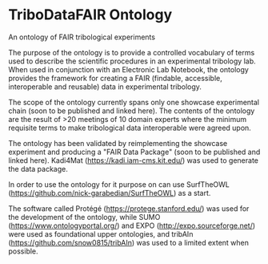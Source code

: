 # TriboDataFAIR Ontology
 An ontology of FAIR tribological experiments

The purpose of the ontology is to provide a controlled vocabulary of terms used to describe the scientific procedures in an experimental tribology lab. When used in conjunction with an Electronic Lab Notebook, the ontology provides the framework for creating a FAIR (findable, accessible, interoperable and reusable) data in experimental tribology. 

The scope of the ontology currently spans only one showcase experimental chain (soon to be published and linked here). The contents of the ontology are the result of >20 meetings of 10 domain experts where the minimum requisite terms to make tribological data interoperable were agreed upon. 

The ontology has been validated by reimplementing the showcase experiment and producing a "FAIR Data Package" (soon to be published and linked here). Kadi4Mat (https://kadi.iam-cms.kit.edu/) was used to generate the data package.

In order to use the ontology for it purpose on can use SurfTheOWL (https://github.com/nick-garabedian/SurfTheOWL) as a start.

The software called Protégé (https://protege.stanford.edu/) was used for the development of the ontology, while SUMO (https://www.ontologyportal.org/) and EXPO (http://expo.sourceforge.net/) were used as foundational upper ontologies, and tribAIn (https://github.com/snow0815/tribAIn) was used to a limited extent when possible.

